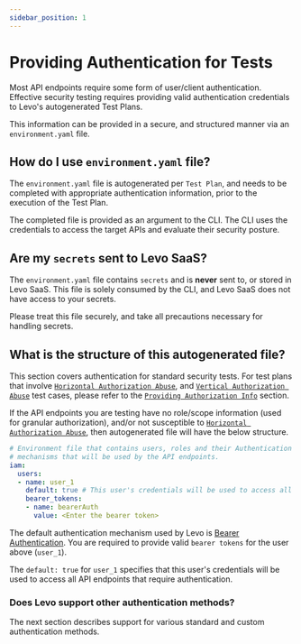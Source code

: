 ```yaml
---
sidebar_position: 1
---
```


# Providing Authentication for Tests

Most API endpoints require some form of user/client authentication. Effective security testing requires providing valid authentication credentials to Levo's autogenerated Test Plans.

This information can be provided in a secure, and structured manner via an `environment.yaml` file.

## How do I use `environment.yaml` file?

The `environment.yaml` file is autogenerated per `Test Plan`, and needs to be completed with appropriate authentication information, prior to the execution of the Test Plan.

The completed file is provided as an argument to the CLI. The CLI uses the credentials to access the target APIs and evaluate their security posture.

## Are my `secrets` sent to Levo SaaS?

The `environment.yaml` file contains `secrets` and is **never** sent to, or stored in Levo SaaS. This file is solely consumed by the CLI, and Levo SaaS does not have access to your secrets.

Please treat this file securely, and take all precautions necessary for handling secrets.

## What is the structure of this autogenerated file?
This section covers authentication for standard security tests. For test plans that involve [`Horizontal Authorization Abuse`][horizontal-priv-abuse], and [`Vertical Authorization Abuse`][vertical-priv-abuse] test cases, please refer to the [`Providing Authorization Info`](./authz.md) section.

If the API endpoints you are testing have no role/scope information (used for granular authorization), and/or not susceptible to [`Horizontal Authorization Abuse`][horizontal-priv-abuse], then autogenerated file will have the below structure.

```YAML
# Environment file that contains users, roles and their Authentication
# mechanisms that will be used by the API endpoints.
iam:
  users:
  - name: user_1
    default: true # This user's credentials will be used to access all API endpoints requiring AuthN
    bearer_tokens:
    - name: bearerAuth
      value: <Enter the bearer token>
```
The default authentication mechanism used by Levo is [Bearer Authentication][bearer-auth]. You are required to provide
valid `bearer tokens` for the user above (`user_1`).

The `default: true` for `user_1` specifies that this user's credentials will be used to access all API endpoints that require authentication.

### Does Levo support other authentication methods?
The next section describes support for various standard and custom authentication methods.



[horizontal-priv-abuse]: https://en.wikipedia.org/wiki/Privilege_escalation#Horizontal
[vertical-priv-abuse]: https://en.wikipedia.org/wiki/Privilege_escalation#Vertical
[bearer-auth]: https://swagger.io/docs/specification/authentication/bearer-authentication/

